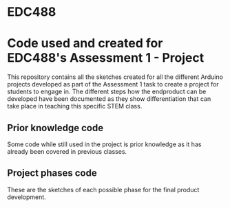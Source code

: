 # EDC488

Code used and created for EDC488's Assessment 1 - Project 
=========================================================

This repository contains all the sketches created for all the different Arduino projects developed as part of the Assessment 1 task to create a project for students to engage in. The different steps how the endproduct can be developed have been documented as they show differentiation that can take place in teaching this specific STEM class.



Prior knowledge code
--------------------

Some code while still used in the project is prior knowledge as it has already been covered in previous classes.



Project phases code
-------------------

These are the sketches of each possible phase for the final product development.
